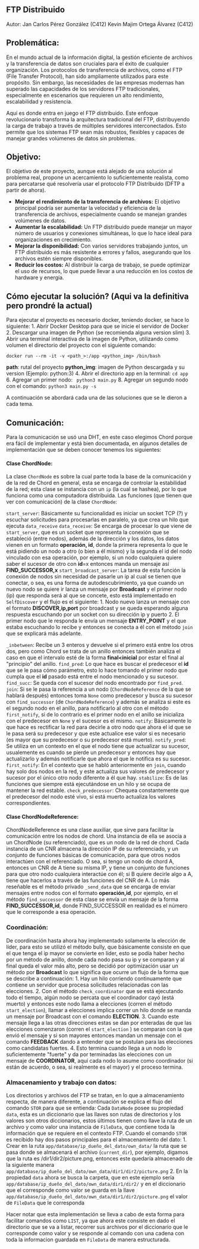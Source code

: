 ## FTP Distribuido
Autor:
Jan Carlos Pérez González (C412)
Kevin Majim Ortega Álvarez (C412)

## Problemática:
En el mundo actual de la información digital, la gestión eficiente de archivos y la transferencia de datos son cruciales para el éxito de cualquier organización. Los protocolos de transferencia de archivos, como el FTP (File Transfer Protocol), han sido ampliamente utilizados para este propósito. Sin embargo, las necesidades de las empresas modernas han superado las capacidades de los servidores FTP tradicionales, especialmente en escenarios que requieren un alto rendimiento, escalabilidad y resistencia. 

Aquí es donde entra en juego el FTP distribuido. Este enfoque revolucionario transforma la arquitectura tradicional del FTP, distribuyendo la carga de trabajo a través de múltiples servidores interconectados. Esto permite que los sistemas FTP sean más robustos, flexibles y capaces de manejar grandes volúmenes de datos sin problemas. 

## Objetivo:
El objetivo de este proyecto, aunque está alejado de una solución al problema real, propone un acercamiento lo suficientemente realista, como para percatarse qué resolvería usar el protocolo FTP Distribuido (DFTP a partir de ahora).
* **Mejorar el rendimiento de la transferencia de archivos:** El objetivo principal podría ser aumentar la velocidad y eficiencia de la transferencia de archivos, especialmente cuando se manejan grandes volúmenes de datos. 
* **Aumentar la escalabilidad:**  Un FTP distribuido puede manejar un mayor número de usuarios y conexiones simultáneas, lo que lo hace ideal para organizaciones en crecimiento. 
* **Mejorar la disponibilidad:**  Con varios servidores trabajando juntos, un FTP distribuido es más resistente a errores y fallos, asegurando que los archivos estén siempre disponibles.
* **Reducir los costos:**  Al distribuir la carga de trabajo, se puede optimizar el uso de recursos, lo que puede llevar a una reducción en los costos de hardware y energía.

## Cómo ejecutar la solución?  (Aqui va la definitiva pero prondré la actual)
Para ejecutar el proyecto es necesario docker, teniendo docker, se hace lo siguiente:
    1.  Abrir Docker Desktop para que se inicie el servidor de Docker
    2.  Descargar una imagen de Python (se recomienda alguna version slim)
    3.  Abrir una terminal interactiva de la imagen de Python, utilizando como volumen el directorio del proyecto con el siguiente comando:
 ```
 docker run --rm -it -v <path_>:/app <python_img> /bin/bash
 ```
**path**: rutal del proyecto
**python_img**: imagen de Python descargada y su version (Ejemplo: python:3)
    4.  Abrir el directorio app en la terminal:
           ``` cd app ```
    6.  Agregar un primer nodo:
           ``` python3 main.py```
    8.  Agregar un segundo nodo con el comando:
             ```python3 main.py -s```

A continuación se abordará cada una de las soluciones que se le dieron a cada tema.
## Comunicación:
Para la comunicación se usó una DHT, en este caso elegimos Chord porque era fácil de implementar y está bien documentada, en algunos detalles de implementación que se deben conocer tenemos los siguientes:

#### Clase ChordNode:
La clase ```ChordNode``` es sobre la cual parte toda la base de la comunicación y de la red de Chord en general, esta se encarga de controlar la estabilidad de la red; esta clase se instancia con un ```ip``` (la cual se hashea), por lo que funciona como una computadora distribuida.
Las funciones (que tienen que ver con comunicación) de la clase ```ChordNode```:

```start_server```: Básicamente su funcionalidad es iniciar un socket TCP (?) y escuchar solicitudes para procesarlas en paralelo, ya que crea un hilo que ejecuta ```data_receive```
 ```data_receive```: Se encarga de procesar lo que viene de ```start_server```, que es un socket que representa la conexión que se estableció (entre nodos), además de la dirección y los datos, los datos vienen en un formato **operación, id**, donde la primera representa lo que le está pidiendo un nodo a otro (o bien a él mismo) y la segunda el id del nodo vinculado con esa operación, por ejemplo, si un nodo cualquiera quiere saber el sucesor de otro con **id**=x entonces manda un mensaje así **FIND_SUCCESSOR,x** 
 ```start_broadcast_server```: La tarea de esta función la conexión de nodos sin necesidad de pasarle un ip al cual se tienen que conectar, o sea, es una forma de autodescubrimiento, ya que cuando un nuevo nodo se quiere ir lanza un mensaje por **Broadcast** y el primer nodo (ip) que responda será al que se concete, esto está implementado en ```SelfDiscover``` y el flujo es el siguiente:
    1. Nodo nuevo lanza un mensaje con el formato **DISCOVER,ip,port** por broadcast y se queda esperando alguna respuesta escuchando por un socket con su dirección ip y puerto
    2. El primer nodo que le responda le envía un mensaje **ENTRY_POINT** y el que estaba escuchando lo recibe y entonces se conecta a él con el método ```join``` que se explicará más adelante.

```_inbetween```: Recibe un 3 enteros y devuelve si el primero está entre los otros dos, pero como Chord se trata de un anillo entonces también analiza el caso en que el intervalo esté de la forma **final<inicial** por estar el final al "principio" del anillo.
```find_pred```: Lo que hace es buscar el predecesor el **id** que se le pasa cómo parámetro, esto lo hace tomando el primer nodo que cumpla que el **id** pasado está entre el nodo mencionado y su sucesor.
```find_succ```: Se queda con el sucesor del nodo encontrado por ```find_pred```.
```join```:  Si se le pasa la referencia a un nodo (```ChordNodeReference``` de la que se hablará después) entonces toma ```None``` como predecesor y busca su sucesor con ```find_successor``` (de ```ChordNodeReference```) y además se analiza si este es el segundo nodo en el anillo, para notificarlo al otro con el método ```first_notify```, si de lo contrario es el primer nodo en el anillo se inicializa con el predecesor en ```None``` y el sucesor es el mismo.
```notify```: Básicamente lo que hace es rectificar la red para decirle a otro nodo que ahora el id que se le pasa será su predecesor y que este actualice ese valor si es necesario (es mayor que su predecesor o su predecesor está muerto).
```notify_pred```: Se utiliza en un contexto en el que el nodo tiene que actualizar su sucesor, usualemente es cuando se pierde un predecesor y entonces hay que actualizarlo y además notificarle que ahora el que le notifica es su sucesor.
```first_notify```: En el contexto que se habló anteriormente en ```join```, cuando hay solo dos nodos en la red, y este actualiza sus valores de predecesor y sucesor por el único otro nodo diferente a él que hay.
```stabilize```: Es de las funciones que siempre está ejecutándose en un hilo y se ocupa de mantener la red estable.
```check_predecessor```: Chequea constantemente que el predecesor del nodo esté vivo, si está muerto actualiza los valores correspondientes.

#### Clase ChordNodeReference:

ChordNodeReference es una clase auxiliar, que sirve para facilitar la comunicación entre los nodos de chord. Una instancia de ella se asocia a un ChordNode (su referenciado), que es un nodo de la red de chord. Cada instancia de un CNR almacena la dirección IP de su referenciado, y un conjunto de funciones básicas de comunicación, para que otros nodos interactúen con el referenciado. O sea, si tengo un nodo de chord A, entonces un CNR de A tiene su misma IP, y tiene un conjunto de funciones para que otro nodo cualquiera interactúe con él; si B quiere decirle algo a A, tiene que hacerlos a través de las funciones del CNR de A.
Lo más reseñable es el método privado ```_send_data``` que se encarga de enviar mensajes entre nodos con el formato **operación,id**, por ejemplo, en el método ```find_successor``` de esta clase se envía un mensaje de la forma **FIND_SUCCESSOR,id**, donde FIND_SUCCESSOR en realidad es el número que le corresponde a esa operación.

### Coordinación:
De coordinación hasta ahora hay implementado solamente la elección de líder, para esto se utilizó el método bully, que básicamente consiste en que el que tenga el ip mayor se convierte en líder, esto se podía haber hecho por un método de anillo, donde cada nodo pasa su ip y se comparan y al final queda el valor más alto, pero se decidió por optimización usar un método por **Broadcast** lo que significa que ocurre un flujo de la forma que se describe a continuación:
    1. Hay un hilo corriendo continuamente que contiene un servidor que procesa solicitudes relacionadas con las elecciones.
    2. Con el método ```check_coordinator``` que se está ejecutando todo el tiempo, algún nodo se percata que el coordinador cayó (está muerto) y entonces este nodo llama a elecciones (corren el método ```start_election```), llamar a elecciones implica correr un hilo donde se manda un mensaje por Broadcast con el comando **ELECTION**.
    3. Cuando este mensaje llega a las otras direcciones estas se dan por enteradas de que las elecciones comenzaron (corren el ```start_election``` ) se comparan con la que envió el mensaje y si son mayores entonces mandan un mensaje con el comando **FEEDBACK** dando a entender que se postulan para las elecciones como candidatas fuertes.
    4. Esto termina cuando llega a un nodo lo suficientemente "fuerte" y da por terminadas las elecciones con un mensaje de **COORDINATOR**, aquí cada nodo lo asume como coordinador (si están de acuerdo, o sea, si realmente es el mayor) y el proceso termina.

### Almacenamiento y trabajo con datos:
Los directorios y archivos del FTP se tratan, en lo que a almacenamiento respecta, de manera diferente, a continuación se explica el flujo del comando ```STOR``` para que se entienda:
Cada ```DataNode``` posee su propiedad ```data```, esta es un diccionario que las llaves son rutas de directorios y los valores son otros diccionarios, estos últimos tienen como llave la ruta de un archivo y como valor una instancia de ```FileData```, que contiene toda la información que se requiere en el contexto FTP.
Cuando el comando ```STOR``` es recibido hay dos pasos principales para el almacenamiento del dato:
    1. Crear en la ruta ```app/database/ip_dueño_del_dato/own_data/``` la ruta que se pasa donde se almacenará el archivo (```current_dir```), por ejemplo, digamos que la ruta es /dir1/dir2/picture.png, entonces este quedaría almacenado de la siguiente manera ```app/database/ip_dueño_del_dato/own_data/dir1/dir2/picture.png```
    2. En la propiedad ```data``` ahora se busca la carpeta, que en este ejemplo sería ```app/database/ip_dueño_del_dato/own_data/dir1/dir2/``` y en el diccionario que el corresponde como valor se guarda en la llave ```app/database/ip_dueño_del_dato/own_data/dir1/dir2/picture.png``` el valor de ```FileData``` que le corresponda

Hacer notar que esta implementación se lleva a cabo de esta forma para facilitar comandos como ```LIST```, ya que ahora este consiste en dado el directorio que se va a listar, recorrer sus archivos por el diccionario que le corresponde como valor y se responde al comando con una cadena con toda la informacion guardada en ```FileData``` de manera estructurada.






